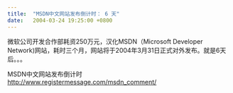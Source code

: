 ```yaml
---
title:  "MSDN中文网站发布倒计时： 6 天"
date:   2004-03-24 19:25:00 +0800
---
```


微软公司开发合作部耗资250万元，汉化MSDN（Microsoft Developer Network)网站，耗时三个月，网站将于2004年3月31日正式对外发布。就是6天后。。。  

MSDN中文网站发布倒计时 http://www.registermessage.com/msdn_comment/

